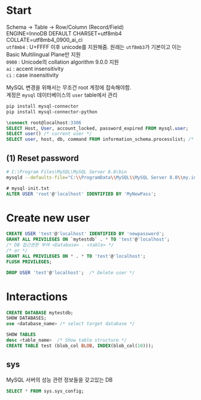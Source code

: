 # Start
Schema -> Table -> Row/Column (Record/Field)  
ENGINE=InnoDB DEFAULT CHARSET=utf8mb4 COLLATE=utf8mb4_0900_ai_ci  
`utf8mb4` : U+FFFF 이후 unicode를 지원해줌. 원래는 `utf8mb3`가 기본이고 이는 Basic Multilingual Plane만 지원  
`0900` : Unicode의 collation algorithm 9.0.0 지원  
`ai` : accent insensitivity  
`ci` : case insensitivity  

MySQL 변경을 위해서는 무조건 root 계정에 접속해야함.  
계정은 `mysql` 데이터베이스의 `user` table에서 관리
```bash
pip install mysql-connector
pip install mysql-connector-python
```

```sql
\connect root@localhost:3306
SELECT Host, User, account_locked, password_expired FROM mysql.user;
SELECT user() /* current user */
SELECT user, host, db, command FROM information_schema.processlist; /* current logged user */

```
## (1) Reset password
```bash
# C:\Program Files\MySQL\MySQL Server 8.0\bin
mysqld --defaults-file="C:\\ProgramData\\MySQL\\MySQL Server 8.0\\my.ini" --init-file=D:\\mysql-init.txt # as administrator
```
```sql
# mysql-init.txt
ALTER USER 'root'@'localhost' IDENTIFIED BY 'MyNewPass';
```
# Create new user
```sql
CREATE USER 'test'@'localhost' IDENTIFIED BY 'newpassword';
GRANT ALL PRIVILEGES ON `mytestdb` . * TO 'test'@'localhost';
/* DB 접근권한 부여 <Database> . <table> */
/* or */
GRANT ALL PRIVILEGES ON * . * TO 'test'@'localhost';
FLUSH PRIVILEGES;

DROP USER 'test'@'localhost';  /* Delete user */
```

# Interactions
```sql
CREATE DATABASE mytestdb;
SHOW DATABASES;
use <database_name> /* select target database */

SHOW TABLES
desc <table_name>  /* Show table structure */
CREATE TABLE test (blob_col BLOB, INDEX(blob_col(10)));
```

## sys
MySQL 서버의 성능 관련 정보들을 갖고있는 DB
```sql
SELECT * FROM sys.sys_config;
```
